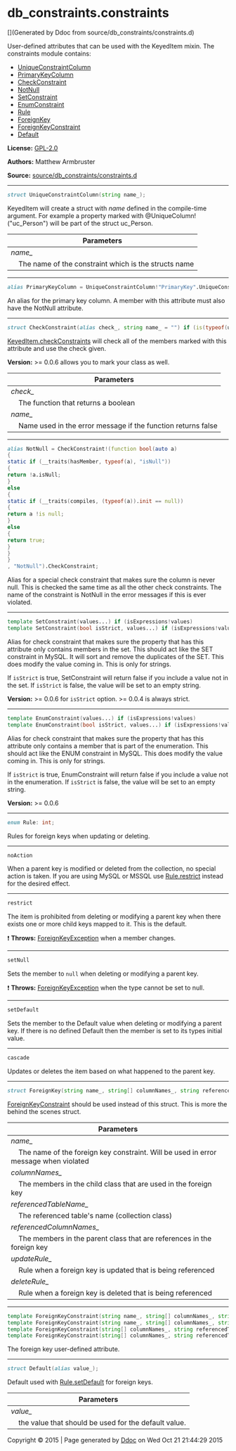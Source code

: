 # db_constraints.constraints

[](Generated by Ddoc from source/db_constraints/constraints.d)

User-defined attributes that can be used with the KeyedItem mixin.
The constraints module contains:
  + [UniqueConstraintColumn](#UniqueConstraintColumn)
  + [PrimaryKeyColumn](#PrimaryKeyColumn)
  + [CheckConstraint](#CheckConstraint)
  + [NotNull](#NotNull)
  + [SetConstraint](#SetConstraint)
  + [EnumConstraint](#EnumConstraint)
  + [Rule](#Rule)
  + [ForeignKey](#ForeignKey)
  + [ForeignKeyConstraint](#ForeignKeyConstraint)
  + [Default](#Default)

**License:**
[GPL-2.0](https://github.com/marmy28/db_constraints/blob/master/LICENSE)


**Authors:**
Matthew Armbruster


**Source:** [source/db_constraints/constraints.d](https://github.com/marmy28/db_constraints/tree/master/source/db_constraints/constraints.d)


***
<a name="UniqueConstraintColumn" href="#UniqueConstraintColumn"></a>
```d
struct UniqueConstraintColumn(string name_);

```

KeyedItem will create a struct with _name_ defined in the compile-time
argument. For example a property marked with @UniqueColumn!("uc_Person") will
be part of the struct uc_Person.

Parameters |
---|
*name_*|
&nbsp;&nbsp;&nbsp;&nbsp;The name of the constraint which is the structs name|



***
<a name="PrimaryKeyColumn" href="#PrimaryKeyColumn"></a>
```d
alias PrimaryKeyColumn = UniqueConstraintColumn!"PrimaryKey".UniqueConstraintColumn;

```

An alias for the primary key column. A member with this attribute
must also have the NotNull attribute.


***
<a name="CheckConstraint" href="#CheckConstraint"></a>
```d
struct CheckConstraint(alias check_, string name_ = "") if (is(typeof(unaryFun!check_)));

```

[KeyedItem.checkConstraints](https://github.com/marmy28/db_constraints/wiki/keyeditem#KeyedItem.checkConstraints) will check all of the members
marked with this attribute and use the check given.

**Version:**
\>= 0.0.6 allows you to mark your class as well.


Parameters |
---|
*check_*|
&nbsp;&nbsp;&nbsp;&nbsp;The function that returns a boolean|
*name_*|
&nbsp;&nbsp;&nbsp;&nbsp;Name used in the error message if the function returns false|



***
<a name="NotNull" href="#NotNull"></a>
```d
alias NotNull = CheckConstraint!(function bool(auto a)
{
static if (__traits(hasMember, typeof(a), "isNull"))
{
return !a.isNull;
}
else
{
static if (__traits(compiles, (typeof(a)).init == null))
{
return a !is null;
}
else
{
return true;
}
}
}
, "NotNull").CheckConstraint;

```

Alias for a special check constraint that makes sure the column is never null.
This is checked the same time as all the other check constraints. The name of
the constraint is NotNull in the error messages if this is ever violated.


***
<a name="SetConstraint" href="#SetConstraint"></a>
```d
template SetConstraint(values...) if (isExpressions!values)
template SetConstraint(bool isStrict, values...) if (isExpressions!values)
```

Alias for check constraint that makes sure the property that
has this attribute only contains members in the set. This should
act like the SET constraint in MySQL. It will sort and remove the
duplicates of the SET. This does modify the value coming in. This
is only for strings.


If `isStrict` is true, SetConstraint will return false if
you include a value not in the set. If `isStrict` is
false, the value will be set to an empty string.


**Version:**
\>= 0.0.6 for `isStrict` option.
\>= 0.0.4 is always strict.


***
<a name="EnumConstraint" href="#EnumConstraint"></a>
```d
template EnumConstraint(values...) if (isExpressions!values)
template EnumConstraint(bool isStrict, values...) if (isExpressions!values)
```

Alias for check constraint that makes sure the property that
has this attribute only contains a member that is part of the
enumeration. This should act like the ENUM constraint in MySQL.
This does modify the value coming in. This is only for strings.


If `isStrict` is true, EnumConstraint will return false if
you include a value not in the enumeration. If `isStrict` is
false, the value will be set to an empty string.


**Version:**
\>= 0.0.6


***
<a name="Rule" href="#Rule"></a>
```d
enum Rule: int;

```

Rules for foreign keys when updating or deleting.

***
<a name="Rule.noAction" href="#Rule.noAction"></a>
```d
noAction
```

When a parent key is modified or deleted from the collection, no special
action is taken. If you are using MySQL or MSSQL use
[Rule.restrict](#Rule.restrict) instead for the desired effect.


***
<a name="Rule.restrict" href="#Rule.restrict"></a>
```d
restrict
```

The item is prohibited from deleting or modifying a parent key when there exists
one or more child keys mapped to it. This is the default.


:exclamation: **Throws:**
[ForeignKeyException](https://github.com/marmy28/db_constraints/wiki/db_exceptions#ForeignKeyException) when a member changes.


***
<a name="Rule.setNull" href="#Rule.setNull"></a>
```d
setNull
```

Sets the member to `null` when deleting or modifying a parent key.


:exclamation: **Throws:**
[ForeignKeyException](https://github.com/marmy28/db_constraints/wiki/db_exceptions#ForeignKeyException) when the type cannot be set to null.


***
<a name="Rule.setDefault" href="#Rule.setDefault"></a>
```d
setDefault
```

Sets the member to the Default value when deleting or modifying a parent key.
If there is no defined Default then the member is set to its types initial
value.


***
<a name="Rule.cascade" href="#Rule.cascade"></a>
```d
cascade
```

Updates or deletes the item based on what happened to the parent key.




***
<a name="ForeignKey" href="#ForeignKey"></a>
```d
struct ForeignKey(string name_, string[] columnNames_, string referencedTableName_, string[] referencedColumnNames_, Rule updateRule_, Rule deleteRule_);

```

[ForeignKeyConstraint](#ForeignKeyConstraint) should be used instead of this struct.
This is more the behind the scenes struct.

Parameters |
---|
*name_*|
&nbsp;&nbsp;&nbsp;&nbsp;The name of the foreign key constraint. Will be used in error message when violated|
*columnNames_*|
&nbsp;&nbsp;&nbsp;&nbsp;The members in the child class that are used in the foreign key|
*referencedTableName_*|
&nbsp;&nbsp;&nbsp;&nbsp;The referenced table's name (collection class)|
*referencedColumnNames_*|
&nbsp;&nbsp;&nbsp;&nbsp;The members in the parent class that are references in the foreign key|
*updateRule_*|
&nbsp;&nbsp;&nbsp;&nbsp;Rule when a foreign key is updated that is being referenced|
*deleteRule_*|
&nbsp;&nbsp;&nbsp;&nbsp;Rule when a foreign key is deleted that is being referenced|



***
<a name="ForeignKeyConstraint" href="#ForeignKeyConstraint"></a>
```d
template ForeignKeyConstraint(string name_, string[] columnNames_, string referencedTableName_, string[] referencedColumnNames_, Rule updateRule_, Rule deleteRule_)
template ForeignKeyConstraint(string name_, string[] columnNames_, string referencedTableName_, string[] referencedColumnNames_)
template ForeignKeyConstraint(string[] columnNames_, string referencedTableName_, string[] referencedColumnNames_, Rule updateRule_, Rule deleteRule_)
template ForeignKeyConstraint(string[] columnNames_, string referencedTableName_, string[] referencedColumnNames_)
```

The foreign key user-defined attribute.


***
<a name="Default" href="#Default"></a>
```d
struct Default(alias value_);

```

Default used with [Rule.setDefault](#Rule.setDefault) for foreign keys.

Parameters |
---|
*value_*|
&nbsp;&nbsp;&nbsp;&nbsp;the value that should be used for the default value.|





Copyright :copyright: 2015 | Page generated by [Ddoc](http://dlang.org/ddoc.html) on Wed Oct 21 21:44:29 2015

